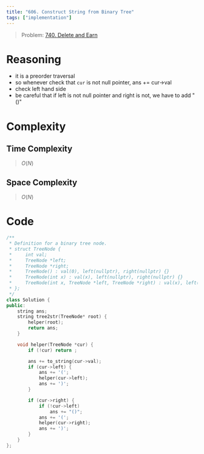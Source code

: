 ```yaml
---
title: "606. Construct String from Binary Tree"
tags: ["implementation"]
---
```


> Problem: [740. Delete and Earn](https://leetcode.com/problems/construct-string-from-binary-tree/description/?envType=daily-question&envId=2023-12-08)

# Reasoning 
- it is a preorder traversal
- so whenever check that `cur` is not null pointer, ans += cur->val
- check left hand side
- be careful that if left is not null pointer and right is not, we have to add "()"

# Complexity
## Time Complexity
> $O(N)$
## Space Complexity
> $O(N)$

# Code
```cpp
/**
 * Definition for a binary tree node.
 * struct TreeNode {
 *     int val;
 *     TreeNode *left;
 *     TreeNode *right;
 *     TreeNode() : val(0), left(nullptr), right(nullptr) {}
 *     TreeNode(int x) : val(x), left(nullptr), right(nullptr) {}
 *     TreeNode(int x, TreeNode *left, TreeNode *right) : val(x), left(left), right(right) {}
 * };
 */
class Solution {
public:
    string ans;
    string tree2str(TreeNode* root) {
        helper(root);
        return ans;
    }

    void helper(TreeNode *cur) {
        if (!cur) return ;

        ans += to_string(cur->val);
        if (cur->left) {
            ans += '(';
            helper(cur->left);
            ans += ')';
        }

        if (cur->right) {
            if (!cur->left)
                ans += "()";
            ans += '(';
            helper(cur->right);
            ans += ')';
        }
    }
};
```